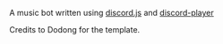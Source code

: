 A music bot written using [discord.js](https://github.com/discordjs/discord.js) and [discord-player](https://github.com/Androz2091/discord-player)

Credits to Dodong for the template.